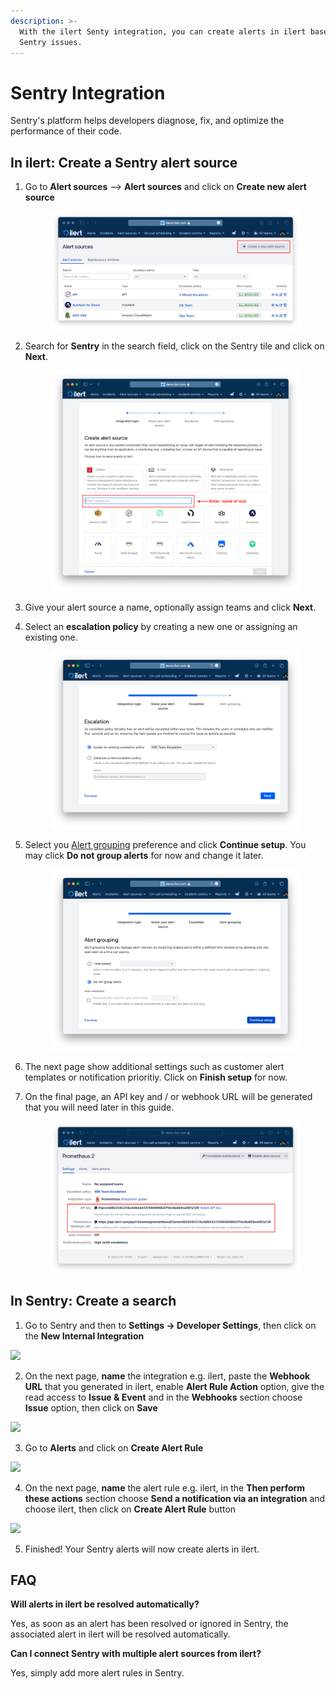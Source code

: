 ```yaml
---
description: >-
  With the ilert Senty integration, you can create alerts in ilert based on
  Sentry issues.
---
```


# Sentry Integration

Sentry's platform helps developers diagnose, fix, and optimize the performance of their code.

## In ilert: Create a Sentry alert source <a href="#in-ilert" id="in-ilert"></a>

1.  Go to **Alert sources** --> **Alert sources** and click on **Create new alert source**

    <figure><img src="../.gitbook/assets/Screenshot 2023-08-28 at 10.21.10.png" alt=""><figcaption></figcaption></figure>
2.  Search for **Sentry** in the search field, click on the Sentry tile and click on **Next**.&#x20;

    <figure><img src="../.gitbook/assets/Screenshot 2023-08-28 at 10.24.23.png" alt=""><figcaption></figcaption></figure>
3. Give your alert source a name, optionally assign teams and click **Next**.
4.  Select an **escalation policy** by creating a new one or assigning an existing one.

    <figure><img src="../.gitbook/assets/Screenshot 2023-08-28 at 11.37.47.png" alt=""><figcaption></figcaption></figure>
5.  Select you [Alert grouping](../alerting/alert-sources.md#alert-grouping) preference and click **Continue setup**. You may click **Do not group alerts** for now and change it later.&#x20;

    <figure><img src="../.gitbook/assets/Screenshot 2023-08-28 at 11.38.24.png" alt=""><figcaption></figcaption></figure>
6. The next page show additional settings such as customer alert templates or notification prioritiy. Click on **Finish setup** for now.
7.  On the final page, an API key and / or webhook URL will be generated that you will need later in this guide.

    <figure><img src="../.gitbook/assets/Screenshot 2023-08-28 at 11.47.34 (1).png" alt=""><figcaption></figcaption></figure>

## In Sentry: Create a search <a href="#in-splunk" id="in-splunk"></a>

1. Go to Sentry and then to **Settings -> Developer Settings**, then click on the **New Internal Integration**

![](../.gitbook/assets/Screenshot\_25\_02\_21\_\_21\_58.png)

2. On the next page, **name** the integration e.g. ilert, paste the **Webhook URL** that you generated in ilert, enable **Alert Rule Action** option, give the read access to **Issue & Event** and in the **Webhooks** section choose **Issue** option, then click on **Save**

![](../.gitbook/assets/Screenshot\_25\_02\_21\_\_22\_53.png)

3. Go to **Alerts** and click on **Create Alert Rule**

![](../.gitbook/assets/Screenshot\_25\_02\_21\_\_22\_08.png)

4. On the next page, **name** the alert rule e.g. ilert, in the **Then perform these actions** section choose **Send a notification via an integration** and choose ilert, then click on **Create Alert Rule** button

![](../.gitbook/assets/Screenshot\_25\_02\_21\_\_22\_10.png)

5. Finished! Your Sentry alerts will now create alerts in ilert.

## FAQ <a href="#faq" id="faq"></a>

**Will alerts in ilert be resolved automatically?**

Yes, as soon as an alert has been resolved or ignored in Sentry, the associated alert in ilert will be resolved automatically.

**Can I connect Sentry with multiple alert sources from ilert?**

Yes, simply add more alert rules in Sentry.
